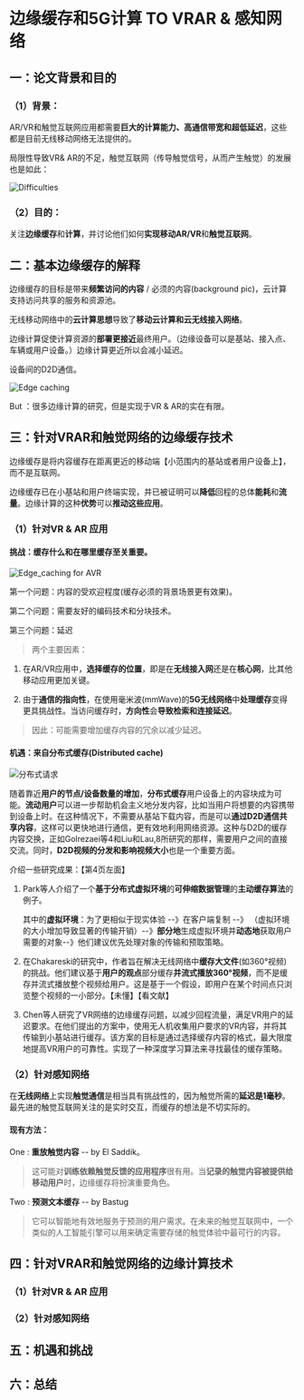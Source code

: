 # 边缘缓存和5G计算 TO VRAR & 感知网络

## 一：论文背景和目的

### （1）背景：

AR/VR和触觉互联网应用都需要**巨大的计算能力、高通信带宽和超低延迟**，这些都是目前无线移动网络无法提供的。

局限性导致VR& AR的不足，触觉互联网（传导触觉信号，从而产生触觉）的发展也是如此：

![Difficulties](https://littlefisher.oss-cn-beijing.aliyuncs.com/images/image-20210112103746395.png)

### （2）目的：

关注**边缘缓存**和**计算**，并讨论他们如何**实现移动AR/VR**和**触觉互联网**。

## 二：基本边缘缓存的解释

边缘缓存的目标是带来**频繁访问的内容** / 必须的内容(background pic)，云计算支持访问共享的服务和资源池。

无线移动网络中的**云计算思想**导致了**移动云计算和云无线接入网络**。

边缘计算促使计算资源的**部署更接近**最终用户。（边缘设备可以是基站、接入点、车辆或用户设备。）边缘计算更近所以会减小延迟。

设备间的D2D通信。

![Edge caching](https://littlefisher.oss-cn-beijing.aliyuncs.com/images/image-20210112112800662.png)

But ：很多边缘计算的研究，但是实现于VR & AR的实在有限。

## 三：针对VRAR和触觉网络的边缘缓存技术

边缘缓存是将内容缓存在距离更近的移动端【小范围内的基站或者用户设备上】，而不是互联网。

边缘缓存已在小基站和用户终端实现，并已被证明可以**降低**回程的总体**能耗**和**流量**。边缘计算的这种**优势**可以**推动这些应用**。

### （1）针对VR & AR 应用

#### 挑战：**缓存什么**和**在哪里缓存**至关重要。

![Edge_caching for AVR](https://littlefisher.oss-cn-beijing.aliyuncs.com/images/image-20210112131414790.png)

第一个问题：内容的受欢迎程度(缓存必须的背景场景更有效果)。

第二个问题：需要友好的编码技术和分块技术。

第三个问题：延迟

> 两个主要因素：

1. 在AR/VR应用中，**选择缓存的位置**，即是在**无线接入网**还是在**核心网**，比其他移动应用更加关键。

2. 由于**通信的指向性**，在使用毫米波(mmWave)的**5G无线网络**中**处理缓存**变得更具挑战性。当访问缓存时，**方向性**会**导致检索和连接延迟**。

> 因此：可能需要增加缓存内容的冗余以减少延迟。

#### 机遇：来自分布式缓存(Distributed cache)

![分布式请求](https://littlefisher.oss-cn-beijing.aliyuncs.com/images/image-20210112132329439.png)

随着靠近**用户的节点/设备数量的增加**，**分布式缓存**用户设备上的内容块成为可能。**流动用户**可以进一步帮助机会主义地分发内容，比如当用户将想要的内容携带到设备上时。在这种情况下，不需要从基站下载内容，而是可以**通过D2D通信共享内容**，这样可以更快地进行通信，更有效地利用网络资源。这种与D2D的缓存内容交换，正如Golrezaei等4和Liu和Lau,8所研究的那样，需要用户之间的直接交流。同时，**D2D视频的分发和影响视频大小**也是一个重要方面。

介绍一些研究成果：【第4页左面】

1. Park等人介绍了一个**基于分布式虚拟环境**的**可伸缩数据管理**的**主动缓存算法**的例子。

   其中的**虚拟环境**：为了更相似于现实体验 --》在客户端复制 --》 （虚拟环境的大小增加导致显著的传输开销）--》**部分地**生成虚拟环境并**动态地**获取用户需要的对象--》他们建议优先处理对象的传输和预取策略。

2. 在Chakareski的研究中，作者旨在解决无线网络中**缓存大文件**(如360°视频)的挑战。他们建议基于**用户的观点**部分缓存**并流式播放360°视频**，而不是缓存并流式播放整个视频给用户。这是基于一个假设，即用户在某个时间点只浏览整个视频的一小部分。【未懂】【看文献】
3. Chen等人研究了VR网络的边缘缓存问题，以减少回程流量，满足VR用户的延迟要求。在他们提出的方案中，使用无人机收集用户要求的VR内容，并将其传输到小基站进行缓存。该方案的目标是通过选择缓存内容的格式，最大限度地提高VR用户的可靠性。实现了一种深度学习算法来寻找最佳的缓存策略。

### （2）针对感知网络

在**无线网络**上实现**触觉通信**是相当具有挑战性的，因为触觉所需的**延迟是1毫秒**。最先进的触觉互联网关注的是实时交互，而缓存的想法是不切实际的。

#### 现有方法：

One :  **重放触觉内容** -- by El Saddik。

> 这可能对**训练依赖触觉反馈的应用程序**很有用。当**记录的触觉内容被提供给移动用户**时，边缘缓存将扮演重要角色。

Two :  **预测文本缓存** -- by Bastug

> 它可以智能地有效地服务于预测的用户需求。在未来的触觉互联网中，一个类似的人工智能引擎可以用来确定需要存储的触觉体验中最可行的内容。

## 四：针对VRAR和触觉网络的边缘计算技术

### （1）针对VR & AR 应用



### （2）针对感知网络



## 五：机遇和挑战



## 六：总结





